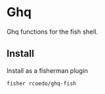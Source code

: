# Ghq

Ghq functions for the fish shell.

## Install

Install as a fisherman plugin

```
fisher rcoedo/ghq-fish
```
